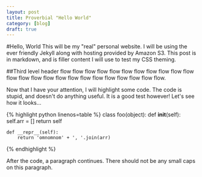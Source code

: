 ```yaml
---
layout: post
title: Proverbial "Hello World"
category: [blog]
draft: true
---
```


#Hello, World
This will be my "real" personal website. I will be using the ever friendly Jekyll along with hosting provided by Amazon S3. This post is in markdown, and is filler content I will use to test my CSS theming.

##Third level header
flow flow flow flow flow flow flow flow flow flow flow flow flow flow flow flow flow flow flow flow flow flow flow flow.

Now that I have your attention, I will highlight some code. The code is stupid, and doesn't do anything useful. It is a good test however! Let's see how it looks...

{% highlight python linenos=table %}
class foo(object):
	def __init__(self):
		self.arr = []
		return self

	def __repr__(self):
		return 'omnomnom' + ', '.join(arr)
{% endhighlight %}

After the code, a paragraph continues. There should not be any small caps on this paragraph.
